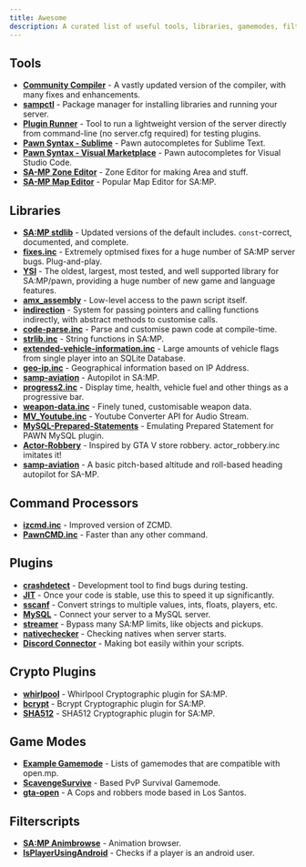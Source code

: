 ```yaml
---
title: Awesome
description: A curated list of useful tools, libraries, gamemodes, filterscripts and plugins for SA-MP development.
---
```


## Tools

- **[Community Compiler](https://github.com/pawn-lang/compiler/)** - A vastly updated version of the compiler, with many fixes and enhancements.
- **[sampctl](http://sampctl.com/)** - Package manager for installing libraries and running your server.
- **[Plugin Runner](https://github.com/Zeex/samp-plugin-runner/)** - Tool to run a lightweight version of the server directly from command-line (no server.cfg required) for testing plugins.
- **[Pawn Syntax - Sublime](https://packagecontrol.io/packages/Pawn%20syntax/)** - Pawn autocompletes for Sublime Text.
- **[Pawn Syntax - Visual Marketplace](https://marketplace.visualstudio.com/items?itemName=southclaws.vscode-pawn/)** - Pawn autocompletes for Visual Studio Code.
- **[SA-MP Zone Editor](https://bitbucket.org/Grimrandomer/samp-zone-editor/downloads/)** - Zone Editor for making Area and stuff.
- **[SA-MP Map Editor](https://github.com/openmultiplayer/archive/raw/master/tools/Map%20Editor.zip)** - Popular Map Editor for SA:MP.

## Libraries

- **[SA:MP stdlib](https://github.com/pawn-lang/samp-stdlib/)** - Updated versions of the default includes. `const`-correct, documented, and complete.
- **[fixes.inc](https://github.com/pawn-lang/sa-mp-fixes/)** - Extremely optmised fixes for a huge number of SA:MP server bugs. Plug-and-play.
- **[YSI](https://github.com/pawn-lang/YSI-Includes/)** - The oldest, largest, most tested, and well supported library for SA:MP/pawn, providing a huge number of new game and language features.
- **[amx_assembly](https://github.com/Zeex/amx_assembly/)** - Low-level access to the pawn script itself.
- **[indirection](https://github.com/Y-Less/indirection/)** - System for passing pointers and calling functions indirectly, with abstract methods to customise calls.
- **[code-parse.inc](https://github.com/Y-Less/code-parse.inc/)** - Parse and customise pawn code at compile-time.
- **[strlib.inc](https://github.com/oscar-broman/strlib/)** - String functions in SA:MP.
- **[extended-vehicle-information.inc](https://github.com/Vince0789/sa-mp-extended-vehicle-information/)** - Large amounts of vehicle flags from single player into an SQLite Database.
- **[geo-ip.inc](https://github.com/Southclaws/SAMP-geoip/)** - Geographical information based on IP Address.
- **[samp-aviation](https://github.com/Southclaws/samp-aviation/)** - Autopilot in SA:MP.
- **[progress2.inc](https://github.com/Southclaws/progress2/)** - Display time, health, vehicle fuel and other things as a progressive bar.
- **[weapon-data.inc](https://github.com/Southclaws/samp-weapon-data/)** - Finely tuned, customisable weapon data.
- **[MV_Youtube.inc](https://github.com/MichaelBelgium/MV_Youtube)** - Youtube Converter API for Audio Stream.
- **[MySQL-Prepared-Statements](https://github.com/PatrickGTR/MySQL-Prepared-Statements)** - Emulating Prepared Statement for PAWN MySQL plugin.
- **[Actor-Robbery](https://github.com/PatrickGTR/actor_robbery)** - Inspired by GTA V store robbery. actor_robbery.inc imitates it!
- **[samp-aviation](https://github.com/Southclaws/samp-aviation)** - A basic pitch-based altitude and roll-based heading autopilot for SA-MP.

## Command Processors

- **[izcmd.inc](https://github.com/YashasSamaga/I-ZCMD/)** - Improved version of ZCMD.
- **[PawnCMD.inc](https://github.com/katursis/Pawn.CMD/)** - Faster than any other command.

## Plugins

- **[crashdetect](https://github.com/Zeex/samp-plugin-crashdetect/)** - Development tool to find bugs during testing.
- **[JIT](https://github.com/Zeex/samp-plugin-jit/)** - Once your code is stable, use this to speed it up significantly.
- **[sscanf](https://github.com/Y-Less/sscanf/)** - Convert strings to multiple values, ints, floats, players, etc.
- **[MySQL](https://github.com/pBlueG/SA-MP-MySQL/)** - Connect your server to a MySQL server.
- **[streamer](https://github.com/samp-incognito/samp-streamer-plugin/)** - Bypass many SA:MP limits, like objects and pickups.
- **[nativechecker](https://github.com/openmultiplayer/archive/raw/master/plugins/nativechecker.zip)** - Checking natives when server starts.
- **[Discord Connector](https://github.com/maddinat0r/samp-discord-connector)** - Making bot easily within your scripts.

## Crypto Plugins

- **[whirlpool](https://github.com/Southclaws/samp-whirlpool/)** - Whirlpool Cryptographic plugin for SA:MP.
- **[bcrypt](https://github.com/LassiR/bcrypt-samp/)** - Bcrypt Cryptographic plugin for SA:MP.
- **[SHA512](https://github.com/openmultiplayer/archive/raw/master/plugins/SHA512.zip)** - SHA512 Cryptographic plugin for SA:MP.

## Game Modes

- **[Example Gamemode](https://github.com/openmultiplayer/example-gamemodes)** - Lists of gamemodes that are compatible with open.mp.
- **[ScavengeSurvive](https://github.com/Southclaws/ScavengeSurvive)** - Based PvP Survival Gamemode.
- **[gta-open](https://github.com/PatrickGTR/gta-open)** - A Cops and robbers mode based in Los Santos.

## Filterscripts

- **[SA:MP Animbrowse](https://github.com/Southclaws/samp-animbrowse)** - Animation browser.
- **[IsPlayerUsingAndroid](https://github.com/Fairuz-Afdhal/IsPlayerUsingAndroid)** - Checks if a player is an android user. 
